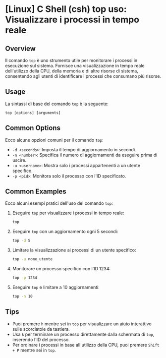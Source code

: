 # [Linux] C Shell (csh) top uso: Visualizzare i processi in tempo reale

## Overview
Il comando `top` è uno strumento utile per monitorare i processi in esecuzione sul sistema. Fornisce una visualizzazione in tempo reale dell'utilizzo della CPU, della memoria e di altre risorse di sistema, consentendo agli utenti di identificare i processi che consumano più risorse.

## Usage
La sintassi di base del comando `top` è la seguente:

```
top [options] [arguments]
```

## Common Options
Ecco alcune opzioni comuni per il comando `top`:

- `-d <seconds>`: Imposta il tempo di aggiornamento in secondi.
- `-n <number>`: Specifica il numero di aggiornamenti da eseguire prima di uscire.
- `-u <username>`: Mostra solo i processi appartenenti a un utente specifico.
- `-p <pid>`: Monitora solo il processo con l'ID specificato.

## Common Examples
Ecco alcuni esempi pratici dell'uso del comando `top`:

1. Eseguire `top` per visualizzare i processi in tempo reale:
   ```bash
   top
   ```

2. Eseguire `top` con un aggiornamento ogni 5 secondi:
   ```bash
   top -d 5
   ```

3. Limitare la visualizzazione ai processi di un utente specifico:
   ```bash
   top -u nome_utente
   ```

4. Monitorare un processo specifico con l'ID 1234:
   ```bash
   top -p 1234
   ```

5. Eseguire `top` e limitare a 10 aggiornamenti:
   ```bash
   top -n 10
   ```

## Tips
- Puoi premere `h` mentre sei in `top` per visualizzare un aiuto interattivo sulle scorciatoie da tastiera.
- Usa `k` per terminare un processo direttamente dalla schermata di `top`, inserendo l'ID del processo.
- Per ordinare i processi in base all'utilizzo della CPU, puoi premere `Shift + P` mentre sei in `top`.